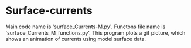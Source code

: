 # Surface-currents
Main code name is 'surface_Currents-M.py'. Functons file name is 'surface_Currents_M_functions.py'.
This program plots a gif picture, which shows an animation of currents using model surface data.

